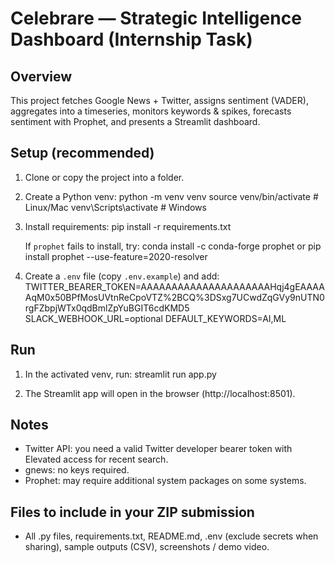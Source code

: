 # Celebrare — Strategic Intelligence Dashboard (Internship Task)

## Overview
This project fetches Google News + Twitter, assigns sentiment (VADER), aggregates into a timeseries, monitors keywords & spikes, forecasts sentiment with Prophet, and presents a Streamlit dashboard.

## Setup (recommended)
1. Clone or copy the project into a folder.
2. Create a Python venv:
   python -m venv venv
   source venv/bin/activate   # Linux/Mac
   venv\Scripts\activate      # Windows

3. Install requirements:
   pip install -r requirements.txt

   If `prophet` fails to install, try:
   conda install -c conda-forge prophet
   or pip install prophet --use-feature=2020-resolver

4. Create a `.env` file (copy `.env.example`) and add:
   TWITTER_BEARER_TOKEN=AAAAAAAAAAAAAAAAAAAAAHqj4gEAAAAAqM0x50BPfMosUVtnReCpoVTZ%2BCQ%3DSxg7UCwdZqGVy9nUTN0rgFZbpjWTx0qdBmlZpYuBGIT6cdKMD5
   SLACK_WEBHOOK_URL=optional
   DEFAULT_KEYWORDS=AI,ML

## Run
1. In the activated venv, run:
   streamlit run app.py

2. The Streamlit app will open in the browser (http://localhost:8501).

## Notes
- Twitter API: you need a valid Twitter developer bearer token with Elevated access for recent search.
- gnews: no keys required.
- Prophet: may require additional system packages on some systems.

## Files to include in your ZIP submission
- All .py files, requirements.txt, README.md, .env (exclude secrets when sharing), sample outputs (CSV), screenshots / demo video.

